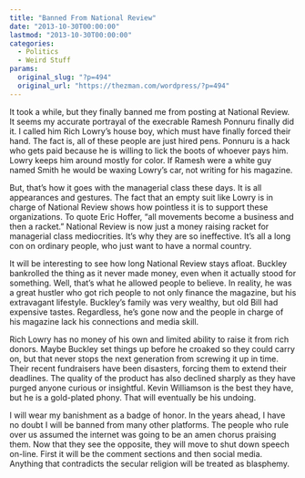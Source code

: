 ```yaml
---
title: "Banned From National Review"
date: "2013-10-30T00:00:00"
lastmod: "2013-10-30T00:00:00"
categories:
  - Politics
  - Weird Stuff
params:
  original_slug: "?p=494"
  original_url: "https://thezman.com/wordpress/?p=494"
---
```


It took a while, but they finally banned me from posting at National
Review. It seems my accurate portrayal of the execrable Ramesh Ponnuru
finally did it. I called him Rich Lowry’s house boy, which must have
finally forced their hand. The fact is, all of these people are just
hired pens. Ponnuru is a hack who gets paid because he is willing to
lick the boots of whoever pays him. Lowry keeps him around mostly for
color. If Ramesh were a white guy named Smith he would be waxing Lowry’s
car, not writing for his magazine.

But, that’s how it goes with the managerial class these days. It is all
appearances and gestures. The fact that an empty suit like Lowry is in
charge of National Review shows how pointless it is to support these
organizations. To quote Eric Hoffer, “all movements become a business
and then a racket.” National Review is now just a money raising racket
for managerial class mediocrities. It’s why they are so ineffective.
It’s all a long con on ordinary people, who just want to have a normal
country.

It will be interesting to see how long National Review stays afloat.
Buckley bankrolled the thing as it never made money, even when it
actually stood for something. Well, that’s what he allowed people to
believe. In reality, he was a great hustler who got rich people to not
only finance the magazine, but his extravagant lifestyle. Buckley’s
family was very wealthy, but old Bill had expensive tastes. Regardless,
he’s gone now and the people in charge of his magazine lack his
connections and media skill.

Rich Lowry has no money of his own and limited ability to raise it from
rich donors. Maybe Buckley set things up before he croaked so they could
carry on, but that never stops the next generation from screwing it up
in time. Their recent fundraisers have been disasters, forcing them to
extend their deadlines. The quality of the product has also declined
sharply as they have purged anyone curious or insightful. Kevin
Williamson is the best they have, but he is a gold-plated phony. That
will eventually be his undoing.

I will wear my banishment as a badge of honor. In the years ahead, I
have no doubt I will be banned from many other platforms. The people who
rule over us assumed the internet was going to be an amen chorus
praising them. Now that they see the opposite, they will move to shut
down speech on-line. First it will be the comment sections and then
social media. Anything that contradicts the secular religion will be
treated as blasphemy.
